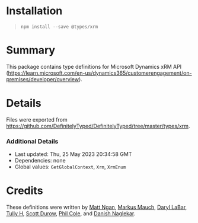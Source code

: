 # Installation
> `npm install --save @types/xrm`

# Summary
This package contains type definitions for Microsoft Dynamics xRM API (https://learn.microsoft.com/en-us/dynamics365/customerengagement/on-premises/developer/overview).

# Details
Files were exported from https://github.com/DefinitelyTyped/DefinitelyTyped/tree/master/types/xrm.

### Additional Details
 * Last updated: Thu, 25 May 2023 20:34:58 GMT
 * Dependencies: none
 * Global values: `GetGlobalContext`, `Xrm`, `XrmEnum`

# Credits
These definitions were written by [ Matt Ngan](https://github.com/mattngan), [Markus Mauch](https://github.com/markusmauch), [Daryl LaBar](https://github.com/daryllabar), [Tully H](https://github.com/clownwilleatme), [Scott Durow](https://github.com/scottdurow), [Phil Cole](https://github.com/filcole), and [Danish Naglekar](https://github.com/power-maverick).
